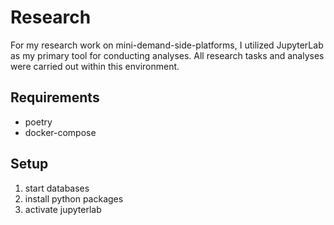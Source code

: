 # Research
For my research work on mini-demand-side-platforms, I utilized JupyterLab as my primary tool for conducting analyses. All research tasks and analyses were carried out within this environment.

## Requirements
- poetry
- docker-compose

## Setup
1. start databases
2. install python packages
3. activate jupyterlab


